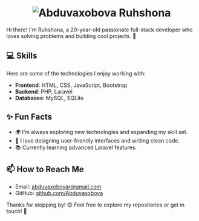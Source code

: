 <h1 align="center">
  <img src="https://raw.githubusercontent.com/rushonaabduvaxobova/martonlederer/master/name.svg" alt="Abduvaxobova Ruhshona" />
</h1>

Hi there! I'm Ruhshona, a 20-year-old passionate full-stack developer who loves solving problems and building cool projects. 🌟  
## 💻 Skills  
Here are some of the technologies I enjoy working with:  
- **Frontend**: HTML, CSS, JavaScript, Bootstrap  
- **Backend**: PHP, Laravel  
- **Databases**: MySQL, SQLite  

## ✨ Fun Facts  
- 🌍 I’m always exploring new technologies and expanding my skill set.  
- 🎨 I love designing user-friendly interfaces and writing clean code.  
- 📚 Currently learning advanced Laravel features.

## 📫 How to Reach Me  
- Email: abduvaxobovar@gmail.com  
- GitHub: [github.com/Abduvaxobova](https://github.com/Abduvaxobova)  

Thanks for stopping by! 😊 Feel free to explore my repositories or get in touch! 🚀  
